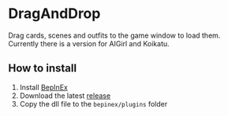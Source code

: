 # DragAndDrop
Drag cards, scenes and outfits to the game window to load them.  
Currently there is a version for AIGirl and Koikatu.

## How to install
1. Install [BepInEx](https://github.com/BepInEx/BepInEx/releases)
2. Download the latest [release](../../releases)
3. Copy the dll file to the `bepinex/plugins` folder
